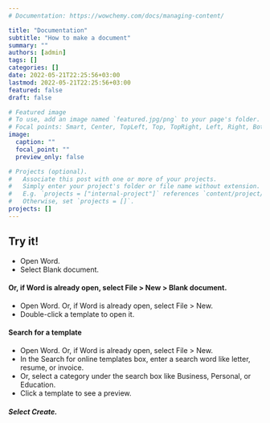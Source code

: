 ```yaml
---
# Documentation: https://wowchemy.com/docs/managing-content/

title: "Documentation"
subtitle: "How to make a document"
summary: ""
authors: [admin]
tags: []
categories: []
date: 2022-05-21T22:25:56+03:00
lastmod: 2022-05-21T22:25:56+03:00
featured: false
draft: false

# Featured image
# To use, add an image named `featured.jpg/png` to your page's folder.
# Focal points: Smart, Center, TopLeft, Top, TopRight, Left, Right, BottomLeft, Bottom, BottomRight.
image:
  caption: ""
  focal_point: ""
  preview_only: false

# Projects (optional).
#   Associate this post with one or more of your projects.
#   Simply enter your project's folder or file name without extension.
#   E.g. `projects = ["internal-project"]` references `content/project/deep-learning/index.md`.
#   Otherwise, set `projects = []`.
projects: []
---
```


## Try it!

- Open Word.
- Select Blank document.

#### Or, if Word is already open, select File > New > Blank document.
- Open Word. Or, if Word is already open, select File > New.
- Double-click a template to open it.
 
####  Search for a template

- Open Word. Or, if Word is already open, select File > New.
- In the Search for online templates box, enter a search word like letter, resume, or invoice.
- Or, select a category under the search box like Business, Personal, or Education.
- Click a template to see a preview.
    
##### Select Create.
